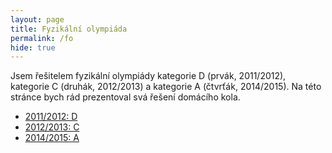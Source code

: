 ```yaml
---
layout: page
title: Fyzikální olympiáda
permalink: /fo
hide: true
---
```


Jsem řešitelem fyzikální olympiády kategorie D (prvák, 2011/2012), kategorie C
(druhák, 2012/2013) a kategorie A (čtvrťák, 2014/2015). Na této stránce bych
rád prezentoval svá řešení domácího kola.

 * [2011/2012: D](assets/comps/fo-d.zip)
 * [2012/2013: C](assets/comps/fo-c.zip)
 * [2014/2015: A](assets/comps/fo-a.zip)
